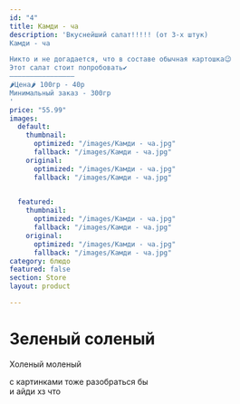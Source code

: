 ```yaml
---
id: "4"
title: Камди - ча
description: 'Вкуснейший салат!!!!! (от 3-х штук)
Камди - ча

Никто и не догадается, что в составе обычная картошка😉
Этот салат стоит попробовать✔️
————————————————
🌶Цена🌶 100гр - 40р
Минимальный заказ - 300гр
'
price: "55.99"
images:
  default:
    thumbnail:
      optimized: "/images/Камди - ча.jpg"
      fallback: "/images/Камди - ча.jpg"
    original:
      optimized: "/images/Камди - ча.jpg"
      fallback: "/images/Камди - ча.jpg"

      
  featured:
    thumbnail:
      optimized: "/images/Камди - ча.jpg"
      fallback: "/images/Камди - ча.jpg"
    original:
      optimized: "/images/Камди - ча.jpg"
      fallback: "/images/Камди - ча.jpg"
category: блюдо
featured: false
section: Store
layout: product

---
```

# Зеленый соленый

Холеный моленый

с картинками тоже разобраться бы  
 и айди хз что
